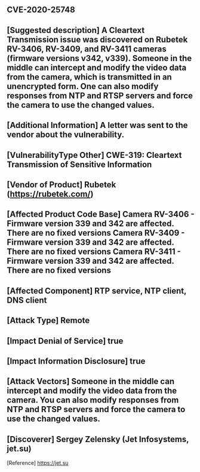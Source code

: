 ## CVE-2020-25748

[Suggested description]
A Cleartext Transmission issue was discovered
on Rubetek RV-3406, RV-3409, and
RV-3411 cameras (firmware versions v342, v339).
Someone in the middle can intercept and modify the video data from the
camera, which is transmitted in an unencrypted form. One can also modify
responses from NTP and RTSP servers and force the camera to use the
changed values.
------------------------------------------
[Additional Information]
A letter was sent to the vendor about the vulnerability.
------------------------------------------
[VulnerabilityType Other]
CWE-319: Cleartext Transmission of Sensitive Information
------------------------------------------
[Vendor of Product]
Rubetek (https://rubetek.com/)
------------------------------------------
[Affected Product Code Base]
Camera RV-3406 - Firmware version 339 and 342 are affected. There are no fixed versions
Camera RV-3409 - Firmware version 339 and 342 are affected. There are no fixed versions
Camera RV-3411 - Firmware version 339 and 342 are affected. There are no fixed versions
------------------------------------------
[Affected Component]
RTP service, NTP client, DNS client
------------------------------------------
[Attack Type]
Remote
------------------------------------------
[Impact Denial of Service]
true
------------------------------------------
[Impact Information Disclosure]
true
------------------------------------------
[Attack Vectors]
Someone in the middle can intercept and modify the video data from the camera. You can also modify responses from NTP and RTSP servers and force the camera to use the changed values.
------------------------------------------
[Discoverer]
Sergey Zelensky (Jet Infosystems, jet.su)
------------------------------------------
[Reference]
https://jet.su
